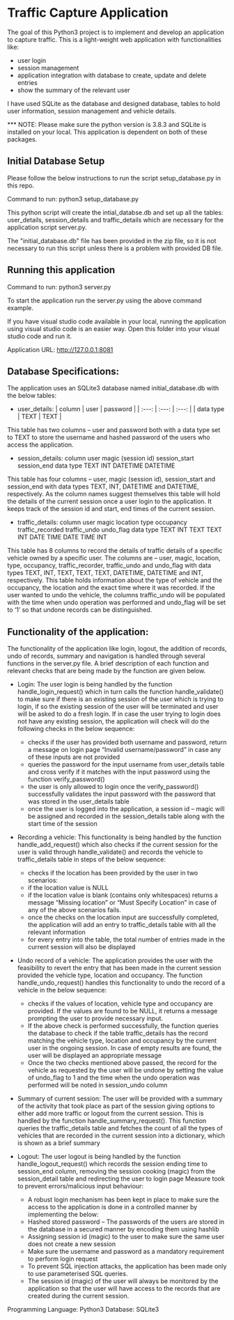 # Traffic Capture Application

The goal of this Python3 project is to implement and develop an application to capture traffic. This is a light-weight web application with functionalities like:
- user login
- session management
- application integration with database to create, update and delete entries
- show the summary of the relevant user

I have used SQLite as the database and designed database, tables to hold user information, session management and vehicle details.

*** NOTE: Please make sure the python version is 3.8.3 and SQLite is installed on your local. This application is dependent on both of these packages.

## Initial Database Setup

Please follow the below instructions to run the script setup_database.py in this repo.

Command to run: python3 setup_database.py

This python script will create the intial_databse.db and set up all the tables: user_details, session_details and traffic_details which are necessary for the application script server.py.

The "initial_database.db" file has been provided in the zip file, so it is not necessary to run this script unless there is a problem with provided DB file.

## Running this application

Command to run: python3 server.py

To start the application run the server.py using the above command example. 

If you have visual studio code available in your local, running the application using visual studio code is an easier way. Open this folder into your visual studio code and run it.

Application URL: http://127.0.0.1:8081

## Database Specifications:
The application uses an SQLite3 database named initial_database.db with the below tables:
- user_details:
| column | user | password |
| :---: | :---: | :---: |
| data type | TEXT | TEXT |

This table has two columns – user and password both with a data type set to TEXT to store the username and hashed password of the users who access the application.

- session_details:
column	user	magic (session id)	session_start	session_end
data type	TEXT	INT				DATETIME		DATETIME

This table has four columns – user, magic (session id), session_start and session_end with data types TEXT, INT, DATETIME and DATETIME, respectively. As the column names suggest themselves this table will hold the details of the current session once a user login to the application. It keeps track of the session id and start, end times of the current session.

- traffic_details:
column	user	magic	location	type	occupancy	traffic_recorded	traffic_undo	undo_flag
data type	TEXT	INT	TEXT		TEXT	INT		DATE TIME		DATE TIME		INT

This table has 8 columns to record the details of traffic details of a specific vehicle owned by a specific user. The columns are – user, magic, location, type, occupancy, traffic_recorder, traffic_undo and undo_flag with data types TEXT, INT, TEXT, TEXT, TEXT, DATETIME, DATETIME and INT, respectively. This table holds information about the type of vehicle and the occupancy, the location and the exact time where it was recorded. If the user wanted to undo the vehicle, the columns traffic_undo will be populated with the time when undo operation was performed and undo_flag will be set to ‘1’ so that undone records can be distinguished.

## Functionality of the application:
The functionality of the application like login, logout, the addition of records, undo of records, summary and navigation is handled through several functions in the server.py file. A brief description of each function and relevant checks that are being made by the function are given below.

- Login:
The user login is being handled by the function handle_login_request() which in turn calls the function handle_validate() to make sure if there is an existing session of the user which is trying to login, if so the existing session of the user will be terminated and user will be asked to do a fresh login. If in case the user trying to login does not have any existing session, the application will check will do the following checks in the below sequence:
	- checks if the user has provided both username and password, return a message on login page “Invalid username/password” in case any of these inputs are not provided
	- queries the password for the input username from user_details table and cross verify if it matches with the input password using the function verify_password()
	- the user is only allowed to login once the verify_password() successfully validates the input password with the password that was stored in the user_details table
	- once the user is logged into the application, a session id – magic will be assigned and recorded in the session_details table along with the start time of the session

- Recording a vehicle: 
This functionality is being handled by the function handle_add_request() which also checks if the current session for the user is valid through handle_validate() and records the vehicle to traffic_details table in steps of the below sequence:
	- checks if the location has been provided by the user in two scenarios:
	- if the location value is NULL
	- if the location value is blank (contains only whitespaces)
returns a message “Missing location” or “Must Specify Location” in case of any of the above scenarios fails.
	- once the checks on the location input are successfully completed, the application will add an entry to traffic_details table with all the relevant information
	- for every entry into the table, the total number of entries made in the current session will also be displayed

- Undo record of a vehicle:
The application provides the user with the feasibility to revert the entry that has been made in the current session provided the vehicle type, location and occupancy. The function handle_undo_request() handles this functionality to undo the record of a vehicle in the below sequence:
	- checks if the values of location, vehicle type and occupancy are provided. If the values are found to be NULL, it returns a message prompting the user to provide necessary input.
	- If the above check is performed successfully, the function queries the database to check if the table traffic_details has the record matching the vehicle type, location and occupancy by the current user in the ongoing session. In case of empty results are found, the user will be displayed an appropriate message
	- Once the two checks mentioned above passed, the record for the vehicle as requested by the user will be undone by setting the value of undo_flag to 1 and the time when the undo operation was performed will be noted in session_undo column

- Summary of current session:
The user will be provided with a summary of the activity that took place as part of the session giving options to either add more traffic or logout from the current session. This is handled by the function handle_summary_request(). This function queries the traffic_details table and fetches the count of all the types of vehicles that are recorded in the current session into a dictionary, which is shown as a brief summary

- Logout:
The user logout is being handled by the function handle_logout_request() which records the session ending time to session_end column, removing the session cooking (magic) from the session_detail table and redirecting the user to login page
Measure took to prevent errors/malicious input behaviour:
	- A robust login mechanism has been kept in place to make sure the access to the application is done in a controlled manner by implementing the below:
	- Hashed stored password – The passwords of the users are stored in the database in a secured manner by encoding them using hashlib
	- Assigning session id (magic) to the user to make sure the same user does not create a new session
	- Make sure the username and password as a mandatory requirement to perform login request
	- To prevent SQL injection attacks, the application has been made only to use parameterised SQL queries.
	- The session id (magic) of the user will always be monitored by the application so that the user will have access to the records that are created during the current session.


Programming Language: Python3
Database: SQLite3
